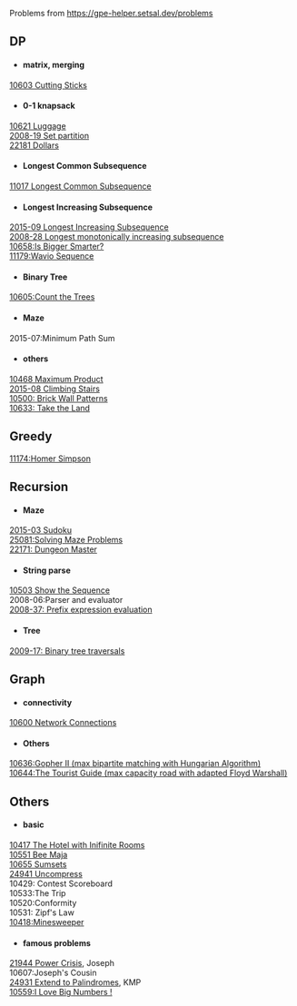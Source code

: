 Problems from https://gpe-helper.setsal.dev/problems

## DP
- #### matrix, merging
[10603 Cutting Sticks](https://github.com/zzzzz314314/GPE/blob/master/10603%20Cutting%20Sticks.cpp)
- #### 0-1 knapsack
[10621 Luggage](https://github.com/zzzzz314314/GPE/blob/master/10621%20Luggage.cpp)   
[2008-19 Set partition](https://github.com/zzzzz314314/GPE/blob/master/2008-19%20Set%20partition.cpp)  
[22181 Dollars](https://github.com/zzzzz314314/GPE/blob/master/22181%20Dollars.cpp)
- #### Longest Common Subsequence
[11017 Longest Common Subsequence](https://github.com/zzzzz314314/GPE/blob/master/11017%20Longest%20Common%20Subsequence.cpp)  

- #### Longest Increasing Subsequence  
[2015-09 Longest Increasing Subsequence](https://github.com/zzzzz314314/GPE/blob/master/2015-09%20Longest%20Increasing%20Subsequence.cpp)    
[2008-28 Longest monotonically increasing subsequence](https://github.com/zzzzz314314/GPE/blob/master/2008-28%20Longest%20monotonically%20increasing%20subsequence.cpp)   
[10658:Is Bigger Smarter?](https://github.com/zzzzz314314/GPE/blob/master/10658%20Is%20Bigger%20Smarter.cpp)  
[11179:Wavio Sequence](https://github.com/zzzzz314314/GPE/blob/master/11179%20Wavio%20Sequence.cpp)   
- #### Binary Tree
[10605:Count the Trees](https://github.com/zzzzz314314/GPE/blob/master/10605%20Count%20the%20Trees.cpp)    
- #### Maze  
2015-07:Minimum Path Sum  
- #### others
[10468 Maximum Product](https://github.com/zzzzz314314/GPE/blob/master/10468%20Maximum%20Product.cpp)  
[2015-08 Climbing Stairs](https://github.com/zzzzz314314/GPE/blob/master/2015-08%20Climbing%20Stairs.cpp)  
[10500: Brick Wall Patterns](https://github.com/zzzzz314314/GPE/blob/master/10500%20Brick%20Wall%20Patterns.cpp)     
[10633: Take the Land](https://github.com/zzzzz314314/GPE/blob/master/10633%20Take%20the%20land.cpp)  


## Greedy
[11174:Homer Simpson](https://github.com/zzzzz314314/GPE/blob/master/11174%20Homer%20Simpson%20(greedy).cpp)  

## Recursion
- #### Maze
[2015-03 Sudoku](https://github.com/zzzzz314314/GPE/blob/master/2015-03%20Sudoku.cpp)  
[25081:Solving Maze Problems](https://github.com/zzzzz314314/GPE/blob/master/25081%20Solving%20Maze%20Problems.cpp)  
[22171: Dungeon Master](https://github.com/zzzzz314314/GPE/blob/master/22171%20Dungeon%20Master.cpp)  
- #### String parse
[10503 Show the Sequence](https://github.com/zzzzz314314/GPE/blob/master/10503%20Show%20the%20Sequence.cpp)  
2008-06:Parser and evaluator  
[2008-37: Prefix expression evaluation](https://github.com/zzzzz314314/GPE/blob/master/2008-37%20Prefix%20expression%20evaluation.cpp)    

- #### Tree
[2009-17: Binary tree traversals](https://github.com/zzzzz314314/GPE/blob/master/2009-17%20Binary%20tree%20traversals.cpp)    

## Graph
- #### connectivity
[10600 Network Connections](https://github.com/zzzzz314314/GPE/blob/master/10600%20Network%20Connections.cpp)
- #### Others
[10636:Gopher II (max bipartite matching with Hungarian Algorithm)](https://github.com/zzzzz314314/GPE/blob/master/Problem%20A%20Gopher%20II.cpp)  
[10644:The Tourist Guide (max capacity road with adapted Floyd Warshall)](https://github.com/zzzzz314314/GPE/blob/master/10644%20The%20Tourist%20Guide.cpp)  

## Others
- #### basic
[10417 The Hotel with Inifinite Rooms](https://github.com/zzzzz314314/GPE/blob/master/10417%20The%20Hotel%20with%20Inifinite%20Rooms.cpp)  
[10551 Bee Maja](https://github.com/zzzzz314314/GPE/blob/master/10551%20Bee%20Maja.cpp)  
[10655 Sumsets](https://github.com/zzzzz314314/GPE/blob/master/10655%20Sumsets.cpp)  
[24941 Uncompress](https://github.com/zzzzz314314/GPE/blob/master/24941%20Uncompress.cpp)  
10429: Contest Scoreboard  
10533:The Trip  
10520:Conformity  
10531: Zipf's Law  
[10418:Minesweeper](https://github.com/zzzzz314314/GPE/blob/master/10418%20Minesweeper.cpp)  

- #### famous problems
[21944 Power Crisis](https://github.com/zzzzz314314/GPE/blob/master/21944%20Power%20Crisis.cpp), Joseph  
10607:Joseph's Cousin  
[24931 Extend to Palindromes](https://github.com/zzzzz314314/GPE/blob/master/24931%20Extend%20to%20Palindromes.cpp), KMP  
[10559:I Love Big Numbers !](https://github.com/zzzzz314314/GPE/blob/master/10559%20I%20love%20Big%20Numbers.cpp)   
